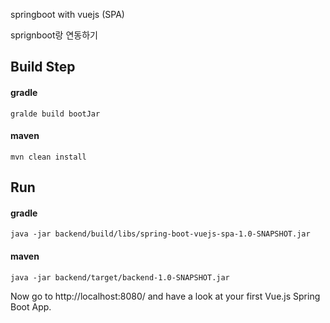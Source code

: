 springboot with vuejs (SPA)

sprignboot랑 연동하기

## Build Step
#### gradle
```
gralde build bootJar
```

#### maven
```
mvn clean install
```

## Run
#### gradle
```
java -jar backend/build/libs/spring-boot-vuejs-spa-1.0-SNAPSHOT.jar
```

#### maven
```
java -jar backend/target/backend-1.0-SNAPSHOT.jar
```

Now go to http://localhost:8080/ and have a look at your first Vue.js Spring Boot App.

